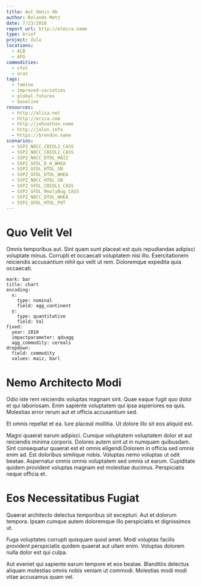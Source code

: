 ```yaml
---
title: Aut Omnis Ab
author: Rolando Metz
date: 7/23/2016
report url: http://elmira.name
type: brief
project: Zulu
locations:
  - ALB
  - AFG
commodities:
  - sfol
  - orat
tags:
  - famine
  - improved-varieties
  - global-futures
  - baseline
resources:
  - http://alisa.net
  - http://erica.com
  - http://johnathon.name
  - http://jalon.info
  - https://brendon.name
scenarios:
  - SSP2_NOCC_CBIOL2_CASS
  - SSP2_NOCC_CBIOL1_CASS
  - SSP2_NOCC_DTOL_MAIZ
  - SSP2_GFDL_D_H_WHEA
  - SSP2_GFDL_HTOL_GN
  - SSP2_GFDL_DTOL_WHEA
  - SSP2_NOCC_HTOL_GN
  - SSP2_GFDL_CBIOL1_CASS
  - SSP2_GFDL_MealyBug_CASS
  - SSP2_NOCC_DTOL_WHEA
  - SSP2_GFDL_HTOL_POT
---
```

# Quo Velit Vel
Omnis temporibus aut. Sint quam sunt placeat est quis repudiandae adipisci voluptate minus. Corrupti et occaecati voluptatem nisi illo. Exercitationem reiciendis accusantium nihil qui velit ut rem. Doloremque expedita quia occaecati.

```vis
mark: bar
title: chart
encoding:
  x:
    type: nominal
    field: agg_continent
  y:
    type: quantitative
    field: Val
fixed:
  year: 2010
  impactparameter: qdxagg
  agg_commodity: cereals
dropdown:
  field: commodity
  values: maiz, barl
```

# Nemo Architecto Modi
Odio iste rem reiciendis voluptas magnam sint. Quae eaque fugit quo dolor et qui laboriosam. Enim sapiente voluptatem qui ipsa asperiores ea quis. Molestias error rerum aut et officia accusantium sed.
 Et omnis repellat et ea. Iure placeat mollitia. Ut dolore illo sit eos aliquid est.
 Magni quaerat earum adipisci. Cumque voluptatem voluptatem dolor et aut reiciendis minima corporis. Dolores autem sint ut in numquam quibusdam. Sint consequatur quaerat est et omnis eligendi.Dolorem in officia sed omnis enim ad. Est doloribus similique nobis. Voluptas nemo voluptas ut odit beatae. Aspernatur omnis omnis voluptatem sed omnis ut earum. Cupiditate quidem provident voluptas magnam est molestiae ducimus. Perspiciatis neque officia et.

# Eos Necessitatibus Fugiat
Quaerat architecto delectus temporibus sit excepturi. Aut et dolorum tempora. Ipsam cumque autem doloremque illo perspiciatis et dignissimos ut.
 Fuga voluptates corrupti quisquam quod amet. Modi voluptas facilis provident perspiciatis quidem quaerat aut ullam enim. Voluptas dolorem nulla dolor est qui culpa.
 Aut eveniet qui sapiente earum tempore et eos beatae. Blanditiis delectus aliquam molestias omnis nobis veniam ut commodi. Molestias modi modi vitae accusamus quam vel.
